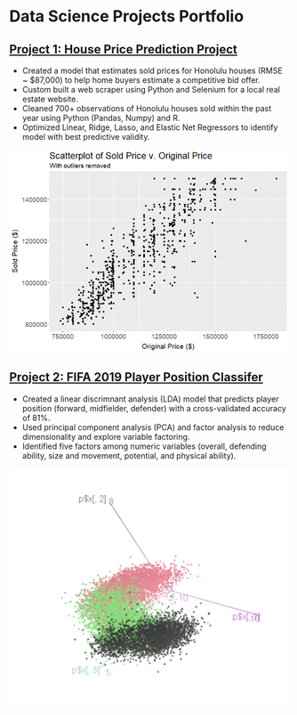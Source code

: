 # Data Science Projects Portfolio

## [Project 1: House Price Prediction Project](https://github.com/chelseako/House_Pricing_Project)
* Created a model that estimates sold prices for Honolulu houses (RMSE ~ $87,000) to help home buyers estimate a competitive bid offer.
* Custom built a web scraper using Python and Selenium for a local real estate website.
* Cleaned 700+ observations of Honolulu houses sold within the past year using Python (Pandas, Numpy) and R.
* Optimized Linear, Ridge, Lasso, and Elastic Net Regressors to identify model with best predictive validity.

![Scatterplot of sold versus original price](https://github.com/chelseako/Portfolio/blob/main/Images/Scatterplot_Sold_Original.png)

## [Project 2: FIFA 2019 Player Position Classifer](https://github.com/chelseako/FIFA_2019_Project)
* Created a linear discrimnant analysis (LDA) model that predicts player position (forward, midfielder, defender) with a cross-validated accuracy of 81%.
* Used principal component analysis (PCA) and factor analysis to reduce dimensionality and explore variable factoring.
* Identified five factors among numeric variables (overall, defending ability, size and movement, potential, and physical ability).

![3D Principal Component Analysis plot](https://github.com/chelseako/Portfolio/blob/main/Images/PCA_Plot3D.png)

